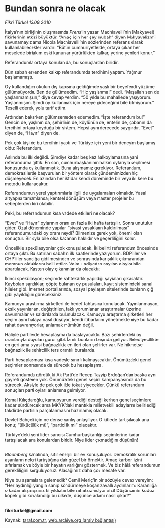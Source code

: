 # Bundan sonra ne olacak

*Fikri Türkel 13.09.2010*

<div class="yazi"><p>İtalya’nın birliğinin oluşmasında <i>Prens</i>’in yazarı Machiavelli’nin (Makyavel) fikirlerinin etkisi büyüktür. “Amaç için her şey mubah” diyen Makyavelizm’i savunamayız ama Nicola Machiavelli’nin sözlerinden referans olarak kullanılabilecekler vardır: “Bütün cumhuriyetlerde, ortaya çıkan her meselede birtakım eski kanunlar yürürlükten kalkar, yerine yenileri konur.” </p>
<p>Referandumla ortaya konulan da, bu sonuçlardan biridir.</p>
<p>Dün sabah erkenden kalkıp referandumda tercihimi yaptım. Yağmur başlamamıştı.</p>
<p>Oy kullandığım okulun dış kapısına geldiğimde yaşlı bir beyefendi yüzüme gülümsüyordu. Ben de gülümsedim. “Hiç yaşlanma!” dedi. “Maşallah sen de yaşlanmamışsın,” diye cevap verdim. “50 yıldır bu mahallede yaşıyorum. Yaşlanmışım. Şimdi oy kullanmak için nereye gideceğimi bile bilmiyorum.” Teselli ederek, yolu tarif ettim. </p>
<p>Ardından bakarken gülümsemeden edemedim. “İşte referandum bu!” Gencin de, yaşlının da, şehirlinin de, köylünün de, entelin de, çobanın da tercihini ortaya koyduğu bir sistem. Hepsi aynı derecede saygındır. “Evet” diyen de, “Hayır” diyen de.</p>
<p>Pek çok kişi de bu tercihini yaptı ve Türkiye için yeni bir deneyim başlamış oldu: Referandum. </p>
<p>Aslında bu ilki değildi. Şimdiye kadar beş kez halkoylamasına yani referanduma gittik. En son, cumhurbaşkanının halkın oylarıyla seçilmesi konusunda oy kullanmıştık. Buna alışmamız gerekiyor. Referandum, demokrasilerde başvurulan bir yöntem olarak gündemimizden hiç düşmeyecek. En azından her iktidar kendi döneminde bir veya iki kere bu metodu kullanacaktır.</p>
<p>Referandumun yerel yaptırımlarla ilgili de uygulamaları olmalıdır. Yasal altyapısı tamamlansa; kentsel dönüşüm veya master projeler bu sebeplerden biri olabilir. </p>
<p>Peki, bu referandumun kısa vadede etkileri ne olacak?</p>
<p>“Evet” ve “Hayır” oylarının oranı en fazla iki hafta tartışılır. Sonra unutulur gider. Özal döneminde yapılan “siyasi yasakların kaldırılması” referandumundaki oy oranı neydi? Bilmenize gerek yok, önemli olan sonuçtur. Bir oyla bile olsa kazanan haklıdır ve geçerliliğini korur.</p>
<p>Öncelikle spekülasyonlar çok konuşulacak. İki belirti referandum öncesinde ortaya çıktı. Bu satırları sabahın ilk saatlerinde yazıyorum. BDP’liler ve CHP’liler sandığa gidilmesinden ve sonrasında karışıklık çıkmasından memnun olduklarını belli ettiler. Vaka-ı adiyeden sayılan olaylar bile abartılacak. Kasten olay çıkaranlar da olacaktır. </p>
<p>İkinci spekülasyon; seçimde sahtekârlık yapıldığı şayiaları çıkacaktır. Kaybolan sandıklar, çöpte bulanan oy pusulaları, kayıt sistemindeki sanal hileler gibi. İnternet portallarında, sosyal paylaşım sitelerinde bunların çığ gibi yayıldığını göreceksiniz.</p>
<p>Kamuoyu araştırma şirketleri de hedef tahtasına konulacak. Yayınlanmayan, eksik yayınlanan, değiştirilen, faklı yorumlanan araştırmalar üzerine savunmalar ve saldırılarda bulunulacak. Kamuoyu araştırma şirketleri her seçim aynı hataya nasıl düşüyor, kendi itibarlarını yönetmekte niye bu kadar rahat davranıyorlar, anlamak mümkün değil.</p>
<p>Haliyle partilerde hesaplaşma da başlayacaktır. Bazı şehirlerdeki oy oranlarıyla duyulan gurur gibi. İzmir bunların başında geliyor. Belediyecilikte en geri ama siyasi bağnazlıkta en ileri olan şehirler var. Ne hikmetse bağnazlık ile şehircilik ters orantılı buralarda. </p>
<p>Parti hesaplaşması kısa vadeyle sınırlı kalmayacaktır. Önümüzdeki genel seçimler sonrasında da sürecek bu hesaplaşma. </p>
<p>Referandumda gördük ki Ak Parti’de Recep Tayyip Erdoğan’dan başka aynı gayreti gösteren yok. Önümüzdeki genel seçim kampanyasında da bu sürecek. Aksiyle de pek çok ilde tokat yiyecekler. Çünkü referandum sonuçları parti oyları anlamına gelmiyor. </p>
<p>Kemal Kılıçdaroğlu, kamuoyunun verdiği desteği kerhen genel seçimlere kadar sürdürecek ama MKYK’daki mantıkla milletvekili adaylarını belirlediği takdirde partinin parçalanmasını hazırlamış olacak. </p>
<p>Devlet Bahçeli için ne dense yanlış anlaşılıyor. O kitlede tartışılacak ana konu; “ülkücülük mü”, “particilik mi” olacaktır. </p>
<p>Türkiye’deki yeni lider sancısı Cumhurbaşkanlığı seçimlerine kadar tartışılacak ana konulardan biridir. Niye lider çıkmadığını düşünün! </p>
<p><i><br/>Bloomberg</i> kanalında, sıfır enerjili bir ev konuşuluyor. Demokratik sorunları aşanların neleri tartıştığına dair güzel bir örnektir. Amaç karbon izini sıfırlamak ve böyle bir hayatın varlığını göstermek. Ve biz hâlâ referandumun gerekliliğini sorguluyoruz. Alacağımız daha çok mesafe var. </p>
<p>Niye bu aşamalara gelemedik? Cemil Meriç’in bir sözüyle cevap vereyim: “Her aydınlığı yangın sanıp söndürmeye koşan zavallı aydınlarım: Karanlığa o kadar alışmışsınız ki yıldızlar bile rahatsız ediyor sizi! Düşüncenin kuduz köpek gibi kovalandığı bu ülkede, düşünce adamı nasıl çıkar?”</p>
<p><b><br/>fikriturkel@gmail.com</b></p></div>

Kaynak: [taraf.com.tr](http://www.taraf.com.tr:80/fikri-turkel/makale-bundan-sonra-ne-olacak.htm), [web.archive.org (arşiv bağlantısı)](http://web.archive.org/web/20100915034659/http://www.taraf.com.tr:80/fikri-turkel/makale-bundan-sonra-ne-olacak.htm)

